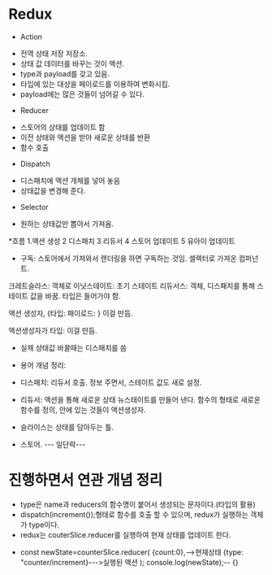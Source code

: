 # Redux
* Action
- 전역 상태 저장 저장소. 
- 상태 값 데이터를 바꾸는 것이 액션.
- type과 payload를 갖고 있음. 
- 타입에 있는 대상을 페이로드를 이용하여 변화시킴.
- payload에는 많은 것들이 넘어갈 수 있다.

* Reducer
- 스토어의 상태를 업데이트 함
- 이전 상태와 액션을 받아 새로운 상태를 반환
- 함수 호출

* Dispatch
- 디스패치에 액션 개체를 넣어 놓음
- 상태값을 변경해 준다.

* Selector
- 원하는 상태값만 뽑아서 가져옴.

*흐름
1.액션 생성
2 디스패치
3 리듀서
4 스토어 업데이트
5 유아이 업데이트
* 구독: 스토어에서 가져와서 렌더링을 하면 구독하는 것임.
셀렉터로 가져온 컴퍼넌트.


크레트슬라스: 객체로
이닛스테이트: 초기 스테이트
리듀서스: 객체, 
디스패치를 통해 스테이트 값을 바꿈. 타입은 들어가야 함.

액션 생성자, {타입: 패이로드: } 이걸 만듬.

액션생성자가
타입: 이걸 만듬.

- 실제 상태값 바꿀때는 디스패치를 씀


* 용어 개념 정리:
- 디스패치:  리듀서 호출. 정보 주면서, 
스테이트 값도 새로 설정. 

- 리듀서: 액션을 통해 새로운 상태 뉴스태이트를 만들어 낸다.
함수의 형태로 새로운 함수를 정의, 안에 있는 것들이 액션생성자.

- 슬라이스는 상태를 담아두는 틀.

- 스토어.
--- 일단락---

# 진행하면서 연관 개념 정리
- type은 name과 reducers의 함수명이 붙어서 생성되는 문자이다.(타입의 활용)
- dispatch(increment());형태로 함수를 호출 할 수 있으며, redux가 실행하는 객체가 type이다.
- redux는 couterSlice.reducer를 실행하여 현재 상태를 업데이트 한다. 
* const newState=counterSlice.reducer(
    {count:0},-->현재상태
    {type: "counter/increment}--->실행된 액션
);
    console.log(newState);-- {}








